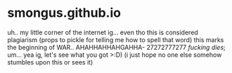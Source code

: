 # smongus.github.io
uh.. my little corner of the internet ig...
even tho this is considered plagiarism (props to pickle for telling me how to spell that word)
this marks the beginning of WAR.. AHAHHAHHAHGAHHA- 27272777277 *fucking dies*;
um... yea ig, let's see what you got >:D)
(i just hope no one else somehow stumbles upon this or sees it)
